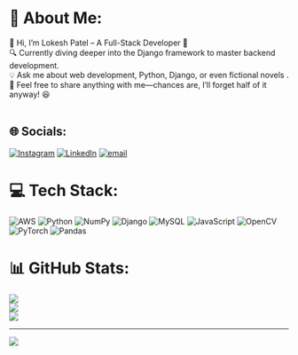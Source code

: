 # 💫 About Me:
👋 Hi, I’m Lokesh Patel – A Full-Stack Developer 🚀<br>🔍 Currently diving deeper into the Django framework to master backend development.<br>💡 Ask me about web development, Python, Django, or even fictional novels .<br>💬 Feel free to share anything with me—chances are, I’ll forget half of it anyway! 😆<br><br>


## 🌐 Socials:
[![Instagram](https://img.shields.io/badge/Instagram-%23E4405F.svg?logo=Instagram&logoColor=white)](https://instagram.com/_vipul_patel27_) [![LinkedIn](https://img.shields.io/badge/LinkedIn-%230077B5.svg?logo=linkedin&logoColor=white)](https://linkedin.com/in/lokesh27patel) [![email](https://img.shields.io/badge/Email-D14836?logo=gmail&logoColor=white)](mailto:lokeshpatel2714@gmail.com ) 

# 💻 Tech Stack:
![AWS](https://img.shields.io/badge/AWS-%23FF9900.svg?style=for-the-badge&logo=amazon-aws&logoColor=white) ![Python](https://img.shields.io/badge/python-3670A0?style=for-the-badge&logo=python&logoColor=ffdd54) ![NumPy](https://img.shields.io/badge/numpy-%23013243.svg?style=for-the-badge&logo=numpy&logoColor=white) ![Django](https://img.shields.io/badge/django-%23092E20.svg?style=for-the-badge&logo=django&logoColor=white) ![MySQL](https://img.shields.io/badge/mysql-4479A1.svg?style=for-the-badge&logo=mysql&logoColor=white) ![JavaScript](https://img.shields.io/badge/javascript-%23323330.svg?style=for-the-badge&logo=javascript&logoColor=%23F7DF1E) ![OpenCV](https://img.shields.io/badge/opencv-%23white.svg?style=for-the-badge&logo=opencv&logoColor=white) ![PyTorch](https://img.shields.io/badge/PyTorch-%23EE4C2C.svg?style=for-the-badge&logo=PyTorch&logoColor=white) ![Pandas](https://img.shields.io/badge/pandas-%23150458.svg?style=for-the-badge&logo=pandas&logoColor=white)
# 📊 GitHub Stats:
![](https://github-readme-stats.vercel.app/api?username=lokesh2728&theme=nightowl&hide_border=false&include_all_commits=false&count_private=false)<br/>
![](https://github-readme-streak-stats.herokuapp.com/?user=lokesh2728&theme=nightowl&hide_border=false)<br/>
![](https://github-readme-stats.vercel.app/api/top-langs/?username=lokesh2728&theme=nightowl&hide_border=false&include_all_commits=false&count_private=false&layout=compact)

---
[![](https://visitcount.itsvg.in/api?id=lokesh2728&icon=0&color=0)](https://visitcount.itsvg.in)

<!-- Proudly created with GPRM ( https://gprm.itsvg.in ) -->
